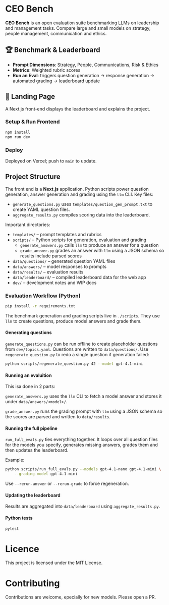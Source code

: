 # CEO Bench

**CEO Bench** is an open evaluation suite benchmarking LLMs on leadership and management tasks. Compare large and small models on strategy, people management, communication and ethics.

## 🏆 Benchmark & Leaderboard

- **Prompt Dimensions**: Strategy, People, Communications, Risk & Ethics
- **Metrics**: Weighted rubric scores
- **Run an Eval**: triggers question generation → response generation → automated grading → leaderboard update

## 🚀 Landing Page

A Next.js front-end displays the leaderboard and explains the project.

### Setup & Run Frontend

```bash
npm install
npm run dev
```

### Deploy

Deployed on Vercel; push to `main` to update.

## Project Structure

The front end is a **Next.js** application. Python scripts power question
generation, answer generation and grading using the `llm` CLI.  Key files:

- `generate_questions.py` uses `templates/question_gen_prompt.txt` to create
  YAML question files.
- `aggregate_results.py` compiles scoring data into the leaderboard.

Important directories:

- `templates/` – prompt templates and rubrics
- `scripts/` – Python scripts for generation, evaluation and grading
  - `generate_answers.py` calls `llm` to produce an answer for a question
  - `grade_answer.py` grades an answer with `llm` using a JSON schema so
    results include parsed scores
- `data/questions/` – generated question YAML files
- `data/answers/` – model responses to prompts
- `data/results/` – evaluation results
- `data/leaderboard/` – compiled leaderboard data for the web app
- `dev/` – development notes and WIP docs


### Evaluation Workflow (Python)

```bash
pip install -r requirements.txt
```

The benchmark generation and grading scripts live in `./scripts`.
They use `llm` to create questions, produce model answers and grade them.

#### Generating questions

`generate_questions.py` can be run offline to create placeholder questions from `dev/topics.yaml`. Questions are written to `data/questions/`.
Use `regenerate_question.py` to redo a single question if generation failed:

```bash
python scripts/regenerate_question.py 42 --model gpt-4.1-mini
```

#### Running an evaluition

This isa done in 2 parts:

`generate_answers.py` uses the `llm` CLI to fetch a model answer and stores it under `data/answers/<model>/`.

`grade_answer.py` runs the grading prompt with `llm` using a JSON schema so the scores are parsed and written to `data/results`.

#### Running the full pipeline

`run_full_evals.py` ties everything together. It loops over all question files
for the models you specify, generates missing answers, grades them and then
updates the leaderboard.

Example:

```bash
python scripts/run_full_evals.py --models gpt-4.1-nano gpt-4.1-mini \
    --grading-model gpt-4.1-mini
```

Use `--rerun-answer` or `--rerun-grade` to force regeneration.

#### Updating the leaderboard

Results are aggregated into `data/leaderboard` using `aggregate_results.py`.

#### Python tests

```bash
pytest
```

# Licence

This project is licensed under the MIT License.

# Contributing

Contributions are welcome, epecially for new models. Please open a PR.

